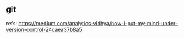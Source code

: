 ## git
refs:
https://medium.com/analytics-vidhya/how-i-put-my-mind-under-version-control-24caea37b8a5